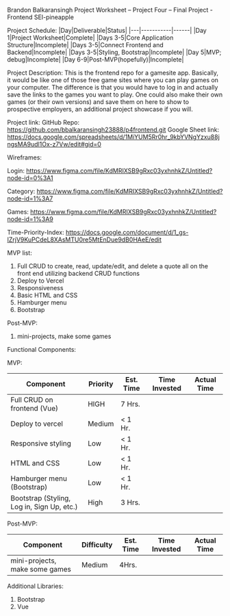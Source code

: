 Brandon Balkaransingh
Project Worksheet – Project Four – Final Project - Frontend
SEI-pineapple

Project Schedule:
|Day|Deliverable|Status|
|---|-----------|------|
|Day 1|Project Worksheet|Complete|
|Days 3-5|Core Application Structure|Incomplete|
|Days 3-5|Connect Frontend and Backend|Incomplete|
|Days 3-5|Styling, Bootstrap|Incomplete|
|Day 5|MVP; debug|Incomplete|
|Day 6-9|Post-MVP(hopefully)|Incomplete|


Project Description:
This is the frontend repo for a gamesite app. Basically, it would be like one of those free game sites where you can play games on your computer. The difference is that you would have to log in and actually save the links to the games you want to play. One could also make their own games (or their own versions) and save them on here to show to prospective employers, an additional project showcase if you will.



Project link: 
GitHub Repo: https://github.com/bbalkaransingh23888/p4frontend.git
Google Sheet link: https://docs.google.com/spreadsheets/d/1MiYUM5Rr0hr_9kbYVNgYzxu88jngsMA9udl1Ox-z7Vw/edit#gid=0


Wireframes:

Login: https://www.figma.com/file/KdMRIXSB9gRxc03yxhnhkZ/Untitled?node-id=0%3A1

Category: https://www.figma.com/file/KdMRIXSB9gRxc03yxhnhkZ/Untitled?node-id=1%3A7

Games: https://www.figma.com/file/KdMRIXSB9gRxc03yxhnhkZ/Untitled?node-id=1%3A9
 

Time-Priority-Index: 
https://docs.google.com/document/d/1_gs-IZrjV9KuPCdeL8XAsMTU0re5MtEnDue9dB0HAeE/edit
 
MVP list:
1)	Full CRUD to create, read, update/edit, and delete a quote all on the front end utilizing backend CRUD functions
2)	Deploy to Vercel
3)	Responsiveness 
4)	Basic HTML and CSS
5)	Hamburger menu
6)  Bootstrap



Post-MVP: 
1)	mini-projects, make some games


Functional Components: 

MVP:

|Component|Priority|Est. Time|Time Invested|Actual Time|
|---------|--------|---------|-------------|-----------|
|Full CRUD on frontend (Vue)|HIGH|7 Hrs.||| 		
|Deploy to vercel|Medium|< 1 Hr.||| 		
|Responsive styling|Low|< 1 Hr.||| 		
|HTML and CSS|Low|< 1 Hr.||| 		
|Hamburger menu (Bootstrap)|Low|< 1 Hr.|||
|Bootstrap (Styling, Log in, Sign Up, etc.)|High|3 Hrs.|||	
		

Post-MVP:

|Component|Difficulty|Est. Time|Time Invested|Actual Time|
|---------|--------------------|---------|-------------|-----------|
|mini-projects, make some games|Medium|4Hrs.|||

Additional Libraries:
1) Bootstrap
2) Vue